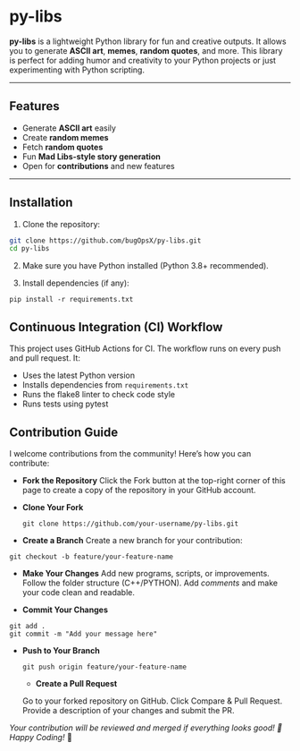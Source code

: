 # py-libs

**py-libs** is a lightweight Python library for fun and creative outputs. It allows you to generate **ASCII art**, **memes**, **random quotes**, and more. This library is perfect for adding humor and creativity to your Python projects or just experimenting with Python scripting.

---

## Features

- Generate **ASCII art** easily
- Create **random memes**
- Fetch **random quotes**
- Fun **Mad Libs-style story generation**
- Open for **contributions** and new features

---

## Installation

1. Clone the repository:

```bash
git clone https://github.com/bugOpsX/py-libs.git
cd py-libs
```

2. Make sure you have Python installed (Python 3.8+ recommended).

3. Install dependencies (if any):
 ```
pip install -r requirements.txt
```
## Continuous Integration (CI) Workflow

This project uses GitHub Actions for CI. The workflow runs on every push and pull request. It:

- Uses the latest Python version
- Installs dependencies from `requirements.txt`
- Runs the flake8 linter to check code style
- Runs tests using pytest


## Contribution Guide
I welcome contributions from the community! Here’s how you can contribute:

- **Fork the Repository**
Click the Fork button at the top-right corner of this page to create a copy of the repository in your GitHub account.

- **Clone Your Fork**
  ```
  git clone https://github.com/your-username/py-libs.git
   ```
  
- **Create a Branch**
  Create a new branch for your contribution:
```
git checkout -b feature/your-feature-name
```

- **Make Your Changes**
Add new programs, scripts, or improvements.
Follow the folder structure (C++/PYTHON).
Add *comments* and make your code clean and readable.

- **Commit Your Changes**
```
git add .
git commit -m "Add your message here"
```

- **Push to Your Branch**
  ```
  git push origin feature/your-feature-name
  ```

  - **Create a Pull Request**

  Go to your forked repository on GitHub.
  Click Compare & Pull Request.
  Provide a description of your changes and submit the PR.

*Your contribution will be reviewed and merged if everything looks good! 🎉
Happy Coding!* 🚀

